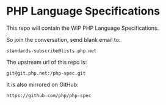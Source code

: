 # PHP Language Specifications

This repo will contain the WIP PHP Language Specifications.

So join the conversation, send blank email to:

	standards-subscribe@lists.php.net

The upstream url of this repo is:

	git@git.php.net:/php-spec.git

It is also mirrored on GitHub:

	https://github.com/php/php-spec

